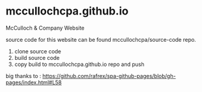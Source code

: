 # mccullochcpa.github.io
McCulloch &amp; Company Website 

source code for this website can be found mccullochcpa/source-code repo. 
1. clone source code
2. build source code
3. copy build to mccullochcpa.github.io repo and push


big thanks to : 
https://github.com/rafrex/spa-github-pages/blob/gh-pages/index.html#L58
